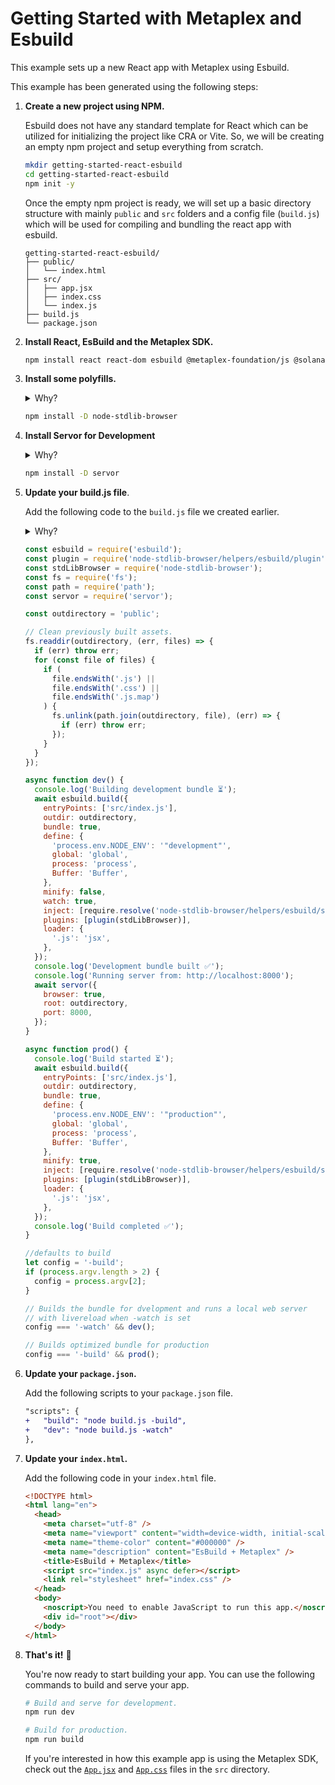 # Getting Started with Metaplex and Esbuild

This example sets up a new React app with Metaplex using Esbuild.

This example has been generated using the following steps:

1. **Create a new project using NPM.**

   Esbuild does not have any standard template for React which can be utilized for initializing the project like CRA or Vite. So, we will be creating an empty npm project and setup everything from scratch.

   ```sh
   mkdir getting-started-react-esbuild
   cd getting-started-react-esbuild
   npm init -y
   ```

   Once the empty npm project is ready, we will set up a basic directory structure with mainly `public` and `src` folders and a config file (`build.js`) which will be used for compiling and bundling the react app with esbuild.

   ```
   getting-started-react-esbuild/
   ├── public/
   │   └── index.html
   ├── src/
   │   ├── app.jsx
   │   ├── index.css
   │   └── index.js
   ├── build.js
   └── package.json
   ```

2. **Install React, EsBuild and the Metaplex SDK.**

   ```sh
   npm install react react-dom esbuild @metaplex-foundation/js @solana/web3.js
   ```

3. **Install some polyfills.**

   <details>
     <summary>Why?</summary>
     Some dependencies of the Metaplex SDK are still relying on NPM packages that are not available in the browser. To make sure that the Metaplex SDK works in the browser, we need to install some polyfills.
   </details>

   ```sh
   npm install -D node-stdlib-browser
   ```

4. **Install Servor for Development**

    <details>
     <summary>Why?</summary>
     Esbuild does not include any server that could be used to preview our app in the browser. So we will be using servor for that.
   </details>

   ```sh
   npm install -D servor
   ```

5. **Update your build.js file**.

   Add the following code to the `build.js` file we created earlier.

   <details>
     <summary>Why?</summary>
     The following code will build and bundle your react app with EsBuild. It will also start a dev server when used in development.
   </details>

   ```js
   const esbuild = require('esbuild');
   const plugin = require('node-stdlib-browser/helpers/esbuild/plugin');
   const stdLibBrowser = require('node-stdlib-browser');
   const fs = require('fs');
   const path = require('path');
   const servor = require('servor');

   const outdirectory = 'public';

   // Clean previously built assets.
   fs.readdir(outdirectory, (err, files) => {
     if (err) throw err;
     for (const file of files) {
       if (
         file.endsWith('.js') ||
         file.endsWith('.css') ||
         file.endsWith('.js.map')
       ) {
         fs.unlink(path.join(outdirectory, file), (err) => {
           if (err) throw err;
         });
       }
     }
   });

   async function dev() {
     console.log('Building development bundle ⏳');
     await esbuild.build({
       entryPoints: ['src/index.js'],
       outdir: outdirectory,
       bundle: true,
       define: {
         'process.env.NODE_ENV': '"development"',
         global: 'global',
         process: 'process',
         Buffer: 'Buffer',
       },
       minify: false,
       watch: true,
       inject: [require.resolve('node-stdlib-browser/helpers/esbuild/shim')],
       plugins: [plugin(stdLibBrowser)],
       loader: {
         '.js': 'jsx',
       },
     });
     console.log('Development bundle built ✅');
     console.log('Running server from: http://localhost:8000');
     await servor({
       browser: true,
       root: outdirectory,
       port: 8000,
     });
   }

   async function prod() {
     console.log('Build started ⏳');
     await esbuild.build({
       entryPoints: ['src/index.js'],
       outdir: outdirectory,
       bundle: true,
       define: {
         'process.env.NODE_ENV': '"production"',
         global: 'global',
         process: 'process',
         Buffer: 'Buffer',
       },
       minify: true,
       inject: [require.resolve('node-stdlib-browser/helpers/esbuild/shim')],
       plugins: [plugin(stdLibBrowser)],
       loader: {
         '.js': 'jsx',
       },
     });
     console.log('Build completed ✅');
   }

   //defaults to build
   let config = '-build';
   if (process.argv.length > 2) {
     config = process.argv[2];
   }

   // Builds the bundle for dvelopment and runs a local web server
   // with livereload when -watch is set
   config === '-watch' && dev();

   // Builds optimized bundle for production
   config === '-build' && prod();
   ```

6. **Update your `package.json`.**

   Add the following scripts to your `package.json` file.

   ```diff
   "scripts": {
   +   "build": "node build.js -build",
   +   "dev": "node build.js -watch"
   },
   ```

7. **Update your `index.html`.**

   Add the following code in your `index.html` file.

   ```html
   <!DOCTYPE html>
   <html lang="en">
     <head>
       <meta charset="utf-8" />
       <meta name="viewport" content="width=device-width, initial-scale=1" />
       <meta name="theme-color" content="#000000" />
       <meta name="description" content="EsBuild + Metaplex" />
       <title>EsBuild + Metaplex</title>
       <script src="index.js" async defer></script>
       <link rel="stylesheet" href="index.css" />
     </head>
     <body>
       <noscript>You need to enable JavaScript to run this app.</noscript>
       <div id="root"></div>
     </body>
   </html>
   ```

8. **That's it!** 🎉

   You're now ready to start building your app. You can use the following commands to build and serve your app.

   ```sh
   # Build and serve for development.
   npm run dev

   # Build for production.
   npm run build
   ```

   If you're interested in how this example app is using the Metaplex SDK, check out the [`App.jsx`](./src/App.jsx) and [`App.css`](./src/App.css) files in the `src` directory.
